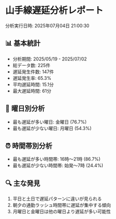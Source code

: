 # 山手線遅延分析レポート
分析実行日時: 2025年07月04日 21:00:30

## 📊 基本統計
- 分析期間: 2025/05/19 - 2025/07/02
- 総データ数: 225件
- 遅延発生件数: 147件
- 遅延発生率: 65.3%
- 平均遅延時間: 15.1分
- 最大遅延時間: 61分

## 📅 曜日別分析
- 最も遅延が多い曜日: 金曜日 (76.7%)
- 最も遅延が少ない曜日: 月曜日 (54.3%)

## ⏰ 時間帯別分析
- 最も遅延が多い時間帯: 16時～21時 (86.7%)
- 最も遅延が少ない時間帯: 始発～7時 (24.4%)

## 🔍 主な発見
1. 平日と土日で遅延パターンに違いが見られる
2. 朝夕の通勤ラッシュ時間帯に遅延が集中する傾向
3. 月曜日と金曜日は他の曜日より遅延が多い可能性
